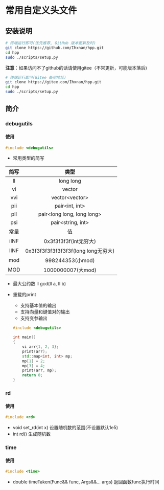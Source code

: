 # 常用自定义头文件

## 安装说明

```sh
# 终端运行即可(优先推荐, GitHub 版本更新及时)
git clone https://github.com/Ihxnan/hpp.git
cd hpp
sudo ./scripts/setup.py
```

**注意**：如果访问不了github的话请使用gitee（不常更新，可能版本落后)

```sh
# 终端运行即可(Gitee 备用地址)
git clone https://gitee.com/Ihxnan/hpp.git
cd hpp
sudo ./scripts/setup.py
```

## 简介

### debugutils

#### 使用

```c++
#include <debugutils>
```

- 常用类型的简写

| 简写 | 类型                                |
| :-:  | :-:                                 |
| ll   | long long                           |
| vi   | vector<int>                         |
| vvi  | vector<vector<int>>                 |
| pii  | pair<int, int>                      |
| pll  | pair<long long, long long>          |
| psi  | pair<string, int>                   |
| 常量 | 值                                  |
| iINF | 0x3f3f3f3f(int无穷大)               |
| lINF | 0x3f3f3f3f3f3f3f3f(long long无穷大) |
| mod  | 998244353(小mod)                    |
| MOD  | 1000000007(大mod)                   |

- 最大公约数
    ll gcd(ll a, ll b)

- 重载的print
    - 支持基本值的输出
    - 支持向量和键值对的输出
    - 支持变参输出
    ```c++
    #include <debugutils>

    int main()
    {
        vi arr{1, 2, 3};
        print(arr);
        std::map<int, int> mp;
        mp[1] = 2;
        mp[3] = 4;
        print(arr, mp);
        return 0;
    }
    ```

### rd
#### 使用
```c++
#include <rd>
```

- void set_rd(int x) 设置随机数的范围(不设置默认1e5)
- int rd() 生成随机数 

### time
#### 使用
```c++
#include <time>
```

- double timeTaken(Func&& func, Args&&... args) 返回函数func执行时间
